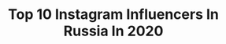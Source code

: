 ---
title: Top 10 Instagram Influencers In Russia In 2020
description: >-
  Find top Instagram influencers in Russia in 2020. Most popular hashtags: #america #foryou #gagarin #newyork.
platform: Instagram
profiles:
  - username: "kennelly_m"
    fullname: >-
      Michelle Kennelly
    location: "Russia"
    followers: 330175
    engagement: 1209
    commentsToLikes: 0.034819
    avatar: "https://scontent-ams4-1.cdninstagram.com/v/t51.2885-19/s320x320/81915551_172398403998932_300070578784567296_n.jpg?_nc_ht=scontent-ams4-1.cdninstagram.com&_nc_ohc=57y1dHON1nAAX_qvqhH&oh=98217a00b897959f5a6c4d328c79b2e4&oe=5EBD609C"
    verified: false
    hashtags: "#foryou, #fyp, #duet, #momdaughter"
  - username: "pajicsergej_official"
    fullname: >-
      SERGEJ PAJIĆ
    location: "Russia"
    followers: 283433
    engagement: 2230
    commentsToLikes: 0.042692
    avatar: "https://scontent-lhr8-1.cdninstagram.com/v/t51.2885-19/s320x320/81428850_485625589051175_2642797547365597184_n.jpg?_nc_ht=scontent-lhr8-1.cdninstagram.com&_nc_ohc=nBxpEISYKzcAX_1I7IP&oh=8a013aa18b80245c5dfe0a547afadab2&oe=5EBB836F"
    verified: false
    hashtags: "#balkanboy, #foryou, #foruyoupage, #gagarin"
  - username: "ramilka_alimka"
    fullname: >-
      ʀᴀᴍɪʟ' ( Legacy Music )
    location: "Russia"
    followers: 1245124
    engagement: 1454
    commentsToLikes: 0.035251
    avatar: "https://scontent-lht6-1.cdninstagram.com/v/t51.2885-19/s320x320/65289788_2296949217017278_1045303376654368768_n.jpg?_nc_ht=scontent-lht6-1.cdninstagram.com&_nc_ohc=18oL_3MR77oAX99ZY-J&oh=f859d4ef467a19acba2a87365ec5b011&oe=5EBC46F3"
    verified: false
    hashtags: "#ramilka"
  - username: "kaufmanmk"
    fullname: >-
      Mark Kaufman
    location: "Russia"
    followers: 84950
    engagement: 999
    commentsToLikes: 0.169686
    avatar: "https://scontent-ams4-1.cdninstagram.com/v/t51.2885-19/s320x320/54512400_841080732936350_1125755501452197888_n.jpg?_nc_ht=scontent-ams4-1.cdninstagram.com&_nc_ohc=XgTjn5wMPnAAX-NkdCh&oh=b5736ccfc9052387e6232f434c3398ed&oe=5EBAB280"
    verified: false
    hashtags: ""
  - username: "shura_ignatova"
    fullname: >-
      Шура Игнатова
    location: "Russia"
    followers: 23075
    engagement: 844
    commentsToLikes: 0.064154
    avatar: "https://scontent-lhr8-1.cdninstagram.com/v/t51.2885-19/s320x320/33351641_588557671510345_4353368878311538688_n.jpg?_nc_ht=scontent-lhr8-1.cdninstagram.com&_nc_ohc=f4CnJ1u122wAX9jsoLN&oh=9140835f3b04ad8e2000e8a8c0516580&oe=5EBABA2B"
    verified: false
    hashtags: "#birthday, #newyorkcity, #challenge, #america"
  - username: "rem.instoqiga"
    fullname: >-
      #kxkx
    location: "Russia"
    followers: 129996
    engagement: 2047
    commentsToLikes: 0.094516
    avatar: "https://scontent-lhr8-1.cdninstagram.com/v/t51.2885-19/s320x320/81417791_222131378805544_2896270136170250240_n.jpg?_nc_ht=scontent-lhr8-1.cdninstagram.com&_nc_ohc=_mqW_LhEN9AAX8ec-aM&oh=39952db0e124ea409fd6641ceda80114&oe=5EBB71AD"
    verified: false
    hashtags: "#kxkx, #votivsevselegko, #dude, #kim"
  - username: "krapivnikov11"
    fullname: >-
      ᴅᴀɴɪɪʟ ᴋʀᴀᴘɪᴠɴɪᴋᴏᴠ
    location: "Russia"
    followers: 453368
    engagement: 1091
    commentsToLikes: 0.031408
    avatar: "https://scontent-lhr8-1.cdninstagram.com/v/t51.2885-19/s320x320/91569527_2296201724007349_3245356702802903040_n.jpg?_nc_ht=scontent-lhr8-1.cdninstagram.com&_nc_ohc=tsqSuOdNRSEAX8nx7w8&oh=fe01d41d1c8ccaf3fa8d2afbdf9ebcd6&oe=5EBA3510"
    verified: false
    hashtags: "#goal, #magic, #scream, #unreal"
  - username: "mybooyyy"
    fullname: >-
      
    location: "Russia"
    followers: 5912
    engagement: 4864
    commentsToLikes: 1.281876
    avatar: "https://scontent-atl3-1.cdninstagram.com/v/t51.2885-19/s320x320/74814108_399234774048511_408346837460713472_n.jpg?_nc_ht=scontent-atl3-1.cdninstagram.com&_nc_ohc=K7s9hYC2fPgAX8_aVEr&oh=958975d46e0ee95501a19abad5622dae&oe=5EBB56F3"
    verified: false
    hashtags: "#40, #30"
  - username: "karahanatakan"
    fullname: >-
      Atakan Karahan
    location: "Russia"
    followers: 2635
    engagement: 2845
    commentsToLikes: 0.125716
    avatar: "https://scontent-lhr8-1.cdninstagram.com/v/t51.2885-19/s320x320/92036949_2610269895957775_45874013112631296_n.jpg?_nc_ht=scontent-lhr8-1.cdninstagram.com&_nc_ohc=wJWkY5aRJv0AX9wVi7h&oh=5117618368c5793201720e3599264405&oe=5EB8D85E"
    verified: false
    hashtags: "#nationalchampion, #missed2matchballs, #unlucky"
  - username: "kris_mnoyan"
    fullname: >-
      Kristina Minasyan 🍩
    location: "Russia"
    followers: 19542
    engagement: 997
    commentsToLikes: 0.064542
    avatar: "https://scontent-ams4-1.cdninstagram.com/v/t51.2885-19/s320x320/71890045_940721139619029_3797389734121046016_n.jpg?_nc_ht=scontent-ams4-1.cdninstagram.com&_nc_ohc=knYJXSbC1ykAX_Ja0Na&oh=e8537d670f3887571c0db103a1869c13&oe=5EB85C07"
    verified: false
    hashtags: "#valentinesday, #vk, #weddingday2, #weekendvibes"
---